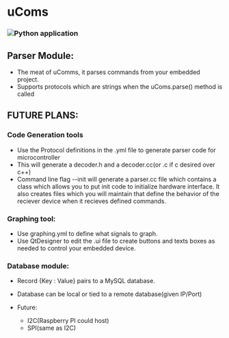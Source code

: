 # uComs
### ![Python application](https://github.com/theDrsh/ucoms/workflows/Python%20application/badge.svg)
## Parser Module:
 - The meat of uComms, it parses commands from your embedded project.
 - Supports protocols which are strings when the uComs.parse() method is called

## FUTURE PLANS:
### Code Generation tools
  - Use the Protocol definitions in the .yml file to generate parser code for microcontroller
  - This will generate a decoder.h and a decoder.cc(or .c if c desired over c++)
  - Command line flag --init will generate a parser.cc file which contains a class which allows you to put init code to initialize hardware interface. It also creates files which you will maintain that define the behavior of the reciever device when it recieves defined commands.

### Graphing tool:
 - Use graphing.yml to define what signals to graph.
 - Use QtDesigner to edit the .ui file to create buttons and texts boxes as needed to control your embedded device.

### Database module:
 - Record {Key : Value} pairs to a MySQL database.
 - Database can be local or tied to a remote database(given IP/Port)

 - Future:
    - I2C(Raspberry PI could host)
    - SPI(same as I2C)
